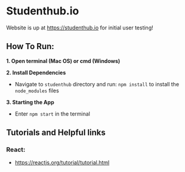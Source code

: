 # Studenthub.io

Website is up at https://studenthub.io for initial user testing!

## How To Run:
**1. Open terminal (Mac OS) or cmd (Windows)**  

**2. Install Dependencies**
* Navigate to `studenthub` directory and run: `npm install` to install the `node_modules` files

**3. Starting the App**
* Enter `npm start` in the terminal

## Tutorials and Helpful links

### React:

* https://reactjs.org/tutorial/tutorial.html

 
 
